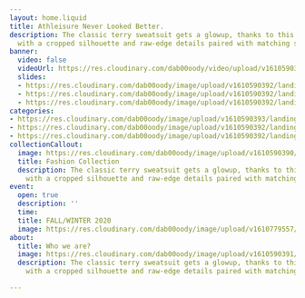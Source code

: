 ```yaml
---
layout: home.liquid
title: Athleisure Never Looked Better.
description: The classic terry sweatsuit gets a glowup, thanks to this Alto hoodie
  with a cropped silhouette and raw-edge details paired with matching sweatpants.
banner:
  video: false
  videoUrl: https://res.cloudinary.com/dab00oody/video/upload/v1610590394/landing/video_sna4xd.mp4
  slides:
  - https://res.cloudinary.com/dab00oody/image/upload/v1610590392/landing/slide6_d3wdnz.jpg
  - https://res.cloudinary.com/dab00oody/image/upload/v1610590392/landing/slide4_hy6ghl.jpg
  - https://res.cloudinary.com/dab00oody/image/upload/v1610590392/landing/slide2_kelzte.jpg
categories:
- https://res.cloudinary.com/dab00oody/image/upload/v1610590393/landing/slide5_zeaieq.jpg
- https://res.cloudinary.com/dab00oody/image/upload/v1610590392/landing/slide3_ubmqaa.jpg
- https://res.cloudinary.com/dab00oody/image/upload/v1610590392/landing/slide2_kelzte.jpg
collectionCallout:
  image: https://res.cloudinary.com/dab00oody/image/upload/v1610590390/landing/shoes_dh2q8u.jpg
  title: Fashion Collection
  description: The classic terry sweatsuit gets a glowup, thanks to this Alto hoodie
    with a cropped silhouette and raw-edge details paired with matching sweatpants.
event:
  open: true
  description: ''
  time: 
  title: FALL/WINTER 2020
  image: https://res.cloudinary.com/dab00oody/image/upload/v1610779557/landing/51bdf359a262523c0b73_lyoyvz.jpg
about:
  title: Who we are?
  image: https://res.cloudinary.com/dab00oody/image/upload/v1610590391/landing/shirt_o0xgau.jpg
  description: The classic terry sweatsuit gets a glowup, thanks to this Alto hoodie
    with a cropped silhouette and raw-edge details paired with matching sweatpants.

---
```

